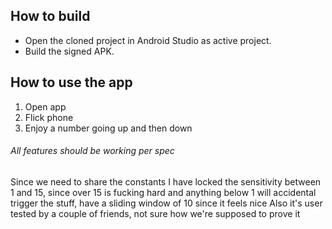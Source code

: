 ## How to build
- Open the cloned project in Android Studio as active project.
- Build the signed APK.

## How to use the app
1. Open app
2. Flick phone
3. Enjoy a number going up and then down

###### All features should be working per spec

Since we need to share the constants I have locked the sensitivity between 1 and 15, since over 15 is fucking hard and anything below 1 will accidental trigger the stuff, have a sliding window of 10 since it feels nice
Also it's user tested by a couple of friends, not sure how we're supposed to prove it